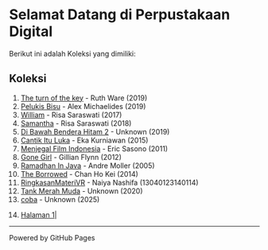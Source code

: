 # Selamat Datang di Perpustakaan Digital

Berikut ini adalah Koleksi yang dimiliki:

## Koleksi
1. [The turn of the key](ebook/Ruth%20Ware%20-%20The%20Turn%20of%20the%20Key%20(BM)_2.pdf) - Ruth Ware (2019)
2. [Pelukis Bisu](ebook/Alex%20Michaelides%20-%20Pelukis%20Bisu.pdf) - Alex Michaelides (2019)
3. [William](ebook/William_Risa%20Saraswati.pdf) - Risa Saraswati (2017)
4. [Samantha](ebook/Samantha%20by%20Risa%20Saraswati.pdf) - Risa Saraswati (2018)
5. [Di Bawah Bendera Hitam 2](ebook/Di%20Bawah%20Bendera%20Hitam%202.pdf) - Unknown (2019)
6. [Cantik Itu Luka](ebook/Cantik%20Itu%20Luka.pdf) - Eka Kurniawan (2015)
7. [Menjegal Film Indonesia](ebook/Menjegal%20Film%20Indonesia.pdf) - Eric Sasono (2011)
8. [Gone Girl](ebook/Gillian%20Flynn%20-%20Gone%20Girl.pdf) - Gillian Flynn (2012)
9. [Ramadhan In Java](ebook/Ramadhan%20In%20Java.pdf) - Andre Moller (2005) 
10. [The Borrowed](ebook/Chan%20Ho-Kei%20-%20The%20Borrowed.pdf) - Chan Ho Kei (2014)
11. [RingkasanMateriVR](ebook/RingkasanMateriVR.pdf) - Naiya Nashifa (13040123140114)
12. [Tank Merah Muda](ebook/Tank%20Merah%20Muda.pdf) - Unknown (2020)
13. [coba](ebook/coba.pdf) - Unknown (2025)
14. <p><a href="halaman1.html">Halaman 1</a>|
---

Powered by GitHub Pages
